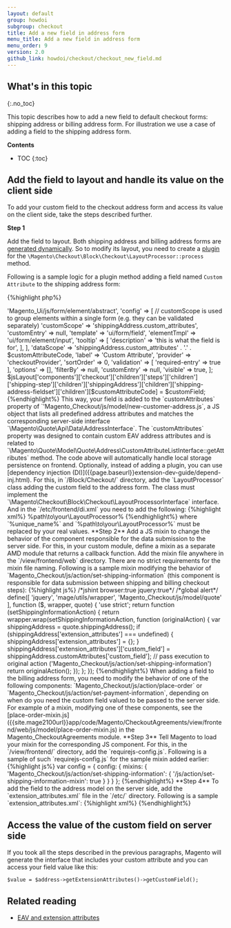 ```yaml
---
layout: default
group: howdoi
subgroup: checkout
title: Add a new field in address form
menu_title: Add a new field in address form
menu_order: 9
version: 2.0
github_link: howdoi/checkout/checkout_new_field.md
---
```

## What's in this topic
{:.no_toc}

This topic describes how to add a new field to default checkout forms: shipping address or billing address form. For illustration we use a case of adding a field to the shipping address form. 

**Contents**

* TOC
{:toc}

## Add the field to layout and handle its value on the client side 

To add your custom field to the checkout address form and access its value on the client side, 
take the steps described further.

**Step 1**

Add the field to layout. Both shipping address and billing address forms are [generated dynamically]({{page.baseurl}}howdoi/checkout/checkout_form.html#dynamic_form). So to modify its layout, you need to create a [plugin]({{page.baseurl}}extension-dev-guide/plugins.html) for the `\Magento\Checkout\Block\Checkout\LayoutProcessor::process` method. 

Following is a sample logic for a plugin method adding a field named `Custom Attribute` to the shipping address form:

{%highlight php%}
<?php
$customAttributeCode = 'custom_field';
$customField = [
    'component' => 'Magento_Ui/js/form/element/abstract',
    'config' => [
        // customScope is used to group elements within a single form (e.g. they can be validated separately)
        'customScope' => 'shippingAddress.custom_attributes',
        'customEntry' => null,
        'template' => 'ui/form/field',
        'elementTmpl' => 'ui/form/element/input',
        'tooltip' => [
            'description' => 'this is what the field is for',
        ],
    ],
    'dataScope' => 'shippingAddress.custom_attributes' . '.' . $customAttributeCode,
    'label' => 'Custom Attribute',
    'provider' => 'checkoutProvider',
    'sortOrder' => 0,
    'validation' => [
       'required-entry' => true
    ],
    'options' => [],
    'filterBy' => null,
    'customEntry' => null,
    'visible' => true,
];

$jsLayout['components']['checkout']['children']['steps']['children']['shipping-step']['children']['shippingAddress']['children']['shipping-address-fieldset']['children'][$customAttributeCode] = $customField;
{%endhighlight%}

This way, your field is added to the `customAttributes` property of `'Magento_Checkout/js/model/new-customer-address.js`, a JS object that lists all predefined address attributes and matches the corresponding server-side interface `\Magento\Quote\Api\Data\AddressInterface`. The `customAttributes` property was designed to contain custom EAV address attributes and is related to `\Magento\Quote\Model\Quote\Address\CustomAttributeListInterface::getAttributes` method. The code above will automatically handle local storage persistence on frontend.

Optionally, instead of adding a plugin, you can use [dependency injection (DI)]({{page.baseurl}}extension-dev-guide/depend-inj.html). For this, in `<your_module_dir>/Block/Checkout/` directory, add the `LayoutProcessor` class adding the custom field to the address form. The class must implement the `\Magento\Checkout\Block\Checkout\LayoutProcessorInterface` interface. And in the `<your_module_dir>/etc/frontend/di.xml` you need to add the following:

{%highlight xml%}

<type name="Magento\Checkout\Block\Onepage">
        <arguments>
            <argument name="layoutProcessors" xsi:type="array">
                <item name="%unique_name%" xsi:type="object">%path\to\your\LayoutProcessor%</item>
            </argument>
        </arguments>
</type>

{%endhighlight%}

where `%unique_name%` and `%path\to\your\LayoutProcessor%` must be replaced by your real values.


**Step 2**

Add a JS mixin to change the behavior of the component responsible for the data submission to the server side. For this, in your custom module, define a mixin as a separate AMD module that returns a callback function. Add the mixin file anywhere in the `<your_module_dir>/view/frontend/web` directory. There are no strict requirements for the mixin file naming. 

Following is a sample mixin modifying the behavior of `Magento_Checkout/js/action/set-shipping-information` (this component is responsible for data submission between shipping and billing checkout steps):
{%highlight js%}

/*jshint browser:true jquery:true*/
/*global alert*/
define([
    'jquery',
    'mage/utils/wrapper',
    'Magento_Checkout/js/model/quote'
], function ($, wrapper, quote) {
    'use strict';

    return function (setShippingInformationAction) {

        return wrapper.wrap(setShippingInformationAction, function (originalAction) {
            var shippingAddress = quote.shippingAddress();
            if (shippingAddress['extension_attributes'] === undefined) {
                shippingAddress['extension_attributes'] = {};
            }

            shippingAddress['extension_attributes']['custom_field'] = shippingAddress.customAttributes['custom_field'];
            // pass execution to original action ('Magento_Checkout/js/action/set-shipping-information')
            return originalAction();
        });
    };
});
{%endhighlight%}

When adding a field to the billing address form, you need to modify the behavior of one of the following components: `Magento_Checkout/js/action/place-order` or `Magento_Checkout/js/action/set-payment-information`, depending on when do you need the custom field valued to be passed to the server side. For example of a mixin, modifying one of these components, see the [place-order-mixin.js]({{site.mage2100url}}app/code/Magento/CheckoutAgreements/view/frontend/web/js/model/place-order-mixin.js) in the Magento_CheckoutAgreements module.


**Step 3**

Tell Magento to load your mixin for the corresponding JS component. For this, in the `<YourModule_dir>/view/frontend/` directory, add the `requirejs-config.js`.

Following is a sample of such `requirejs-config.js` for the sample mixin added earlier:

{%highlight js%}

var config = {
    config: {
        mixins: {
            'Magento_Checkout/js/action/set-shipping-information': {
                '<YourNamespace_YourModule>/js/action/set-shipping-information-mixin': true
            }
        }
    }
};
{%endhighlight%}


**Step 4**

To add the field to the address model on the server side, add the `extension_attributes.xml` file in the `<YourModule_dir>/etc/` directory.

Following is a sample `extension_attributes.xml`:

{%highlight xml%}
<?xml version="1.0"?>

<config xmlns:xsi="http://www.w3.org/2001/XMLSchema-instance" xsi:noNamespaceSchemaLocation="urn:magento:framework:Api/etc/extension_attributes.xsd">
    <extension_attributes for="Magento\Quote\Api\Data\AddressInterface">
        <attribute code="custom_field" type="string" />
    </extension_attributes>
</config>
{%endhighlight%}

## Access the value of the custom field on server side
If you took all the steps described in the previous paragraphs, 
Magento will generate the interface that includes your custom attribute and you can access your field value like this:

    $value = $address->getExtensionAttributes()->getCustomField();

## Related reading

- [EAV and extension attributes]({{page.baseurl}}extension-dev-guide/attributes.html) 
